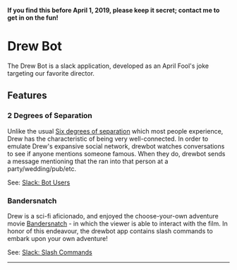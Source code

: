 **If you find this before April 1, 2019, please keep it secret; contact me to get in on the fun!**

# Drew Bot

The Drew Bot is a slack application, developed as an April Fool's joke targeting our favorite director.

## Features

### 2 Degrees of Separation

Unlike the usual [Six degrees of separation] which most people experience, Drew has the characteristic of being very
well-connected. In order to emulate Drew's expansive social network, drewbot watches conversations to see if anyone
mentions someone famous. When they do, drewbot sends a message mentioning that the ran into that person at a 
party/wedding/pub/etc.

See: [Slack: Bot Users]

### Bandersnatch

Drew is a sci-fi aficionado, and enjoyed the choose-your-own adventure movie [Bandersnatch] - in which the viewer is
able to interact with the film. In honor of this endeavour, the drewbot app contains slash commands to embark upon your
own adventure!

See: [Slack: Slash Commands]


----

[Six degrees of separation]: https://en.wikipedia.org/wiki/Six_degrees_of_separation
[Bandersnatch]: https://en.wikipedia.org/wiki/Black_Mirror:_Bandersnatch

[Slack: Bot Users]: https://api.slack.com/bot-users
[Slack: Slash Commands]: https://api.slack.com/slash-commands
